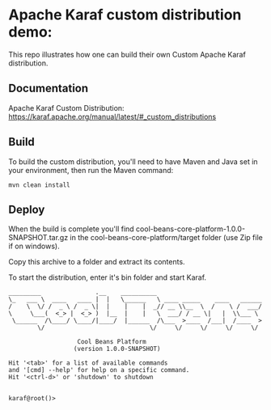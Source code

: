 # Apache Karaf custom distribution demo:

This repo illustrates how one can build their own Custom Apache Karaf distribution.

## Documentation

Apache Karaf Custom Distribution:
https://karaf.apache.org/manual/latest/#_custom_distributions

## Build

To build the custom distribution, you'll need to have Maven and Java set in your environment, then run the Maven command:

```text
mvn clean install
```

## Deploy

When the build is complete you'll find cool-beans-core-platform-1.0.0-SNAPSHOT.tar.gz in the cool-beans-core-platform/target folder (use Zip file if on windows).

Copy this archive to a folder and extract its contents.

To start the distribution, enter it's bin folder and start Karaf.

```text
_________               .__    __________
\_   ___ \  ____   ____ |  |   \______   \ ____ _____    ____   ______
/    \  \/ /  _ \ /  _ \|  |    |    |  _// __ \\__  \  /    \ /  ___/
\     \___(  <_> |  <_> )  |__  |    |   \  ___/ / __ \|   |  \\___ \
 \______  /\____/ \____/|____/  |______  /\___  >____  /___|  /____  >
        \/                             \/     \/     \/     \/     \/

                   Cool Beans Platform                          
                  (version 1.0.0-SNAPSHOT)

Hit '<tab>' for a list of available commands
and '[cmd] --help' for help on a specific command.
Hit '<ctrl-d>' or 'shutdown' to shutdown


karaf@root()>
```
